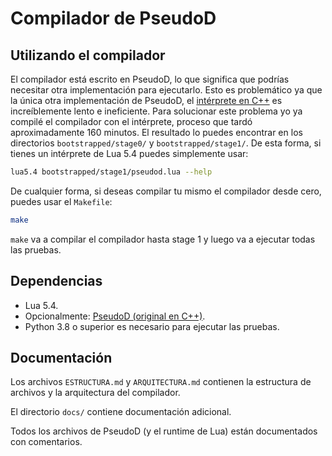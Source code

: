 # Compilador de PseudoD #

## Utilizando el compilador ##

El compilador está escrito en PseudoD, lo que significa que podrías necesitar
otra implementación para ejecutarlo. Esto es problemático ya que la única otra
implementación de PseudoD, el [intérprete en C++][pseudod-orig] es
increíblemente lento e ineficiente. Para solucionar este problema yo ya compilé
el compilador con el intérprete, proceso que tardó aproximadamente 160
minutos. El resultado lo puedes encontrar en los directorios
`bootstrapped/stage0/` y `bootstrapped/stage1/`. De esta forma, si tienes un
intérprete de Lua 5.4 puedes simplemente usar:

```sh
lua5.4 bootstrapped/stage1/pseudod.lua --help
```

De cualquier forma, si deseas compilar tu mismo el compilador desde cero,
puedes usar el `Makefile`:

```sh
make
```

`make` va a compilar el compilador hasta stage 1 y luego va a ejecutar todas
las pruebas.

## Dependencias ##

- Lua 5.4.
- Opcionalmente: [PseudoD (original en C++)][pseudod-orig].
- Python 3.8 o superior es necesario para ejecutar las pruebas.

## Documentación ##

Los archivos `ESTRUCTURA.md` y `ARQUITECTURA.md` contienen la estructura de
archivos y la arquitectura del compilador.

El directorio `docs/` contiene documentación adicional.

Todos los archivos de PseudoD (y el runtime de Lua) están documentados con
comentarios.

[pseudod-orig]: https://github.com/alinarezrangel/PseudoD
